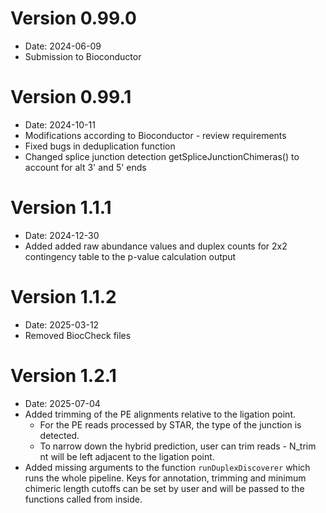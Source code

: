 # Version  0.99.0 
- Date: 2024-06-09
- Submission to Bioconductor

# Version  0.99.1
- Date: 2024-10-11
- Modifications according to Bioconductor - review requirements
- Fixed bugs in deduplication function
- Changed splice junction detection getSpliceJunctionChimeras() to account for 
alt 3' and 5' ends

# Version  1.1.1
- Date: 2024-12-30
- Added added raw abundance values and duplex counts for 2x2 contingency table to the p-value calculation output

# Version  1.1.2
- Date: 2025-03-12
- Removed BiocCheck files 

# Version  1.2.1
- Date: 2025-07-04
- Added trimming of the PE alignments relative to the ligation point. 
    - For the PE reads processed by STAR, the type of the junction is detected. 
    - To narrow down the hybrid prediction, user can trim reads - N_trim nt will be left adjacent to the ligation point.
- Added missing arguments to the function `runDuplexDiscoverer` which runs the whole pipeline. Keys for annotation, trimming and minimum chimeric length cutoffs can be set by user and will be passed to the functions called from inside.

